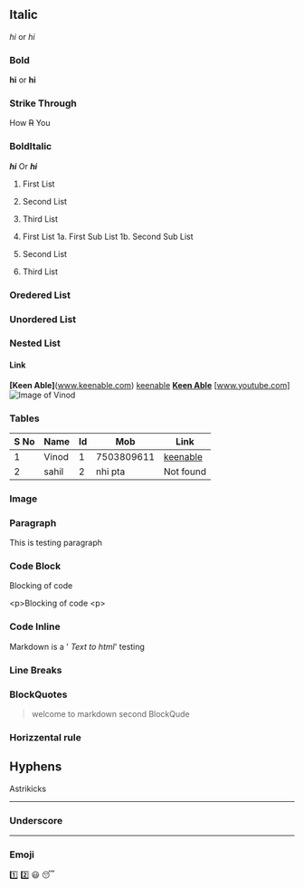 ## Italic     	
*hi* or _hi_
### Bold
**hi** or __hi__
### Strike Through
How ~~R~~ You 	
### BoldItalic	 
**_hi_** Or __*hi*__

1. First List
2. Second List
3. Third List 

1. First List
    1a. First Sub List
    1b. Second Sub List
2. Second List
3. Third List
### Oredered List
### Unordered List
### Nested List

#### Link
**[Keen Able]**(www.keenable.com) 
[keenable](www.keenable.com)
[**Keen Able**](www.keenable.com/ "Keenable's Home Page")
[www.youtube.com]
![Image of Vinod](/home/vind/Downloads/vind.JPEG)

### Tables
S No | Name | Id | Mob | Link
-----|------|----|-----|-----------------------------------------
1|Vinod | 1 | 7503809611|[keenable](www.keenable.com)
2 | sahil |2 | nhi pta| Not found
### Image
### Paragraph
This is testing paragraph 

### Code Block 
<p>  Blocking of code</p>   
&lt;p&gt;Blocking of code &lt;p&gt;

### Code Inline 
<p> Markdown is a '<em> Text to html</em>' testing 

 ### Line Breaks
 ### BlockQuotes
 > welcome to markdown
 >second BlockQude
 
 ### Horizzental rule 
 Hyphens
 ---
Astrikicks
***
### Underscore
___

### Emoji
:one:
:two:
:smiley:
:sleeping:
